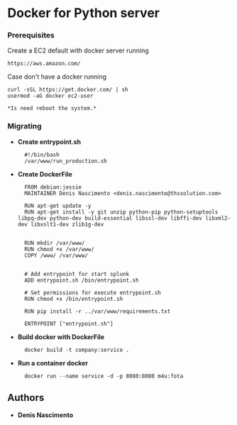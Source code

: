 # Docker for Python server

### Prerequisites

Create a EC2 default  with docker server running
	
	https://aws.amazon.com/
	
Case don't have a docker running
	
	curl -sSL https://get.docker.com/ | sh
	usermod -aG docker ec2-user
	
	*Is need reboot the system.*
	
	
### Migrating

* **Create entrypoint.sh**
	
		#!/bin/bash		
		/var/www/run_production.sh
	

* **Create DockerFile**
	
		FROM debian:jessie
		MAINTAINER Denis Nascimento <denis.nascimento@thssolution.com>
		
		RUN apt-get update -y 
		RUN apt-get install -y git unzip python-pip python-setuptools libpq-dev python-dev build-essential libssl-dev libffi-dev libxml2-dev libxslt1-dev zlib1g-dev   

		
		RUN mkdir /var/www/
		RUN chmod +x /var/www/
		COPY /www/ /var/www/
		
		
		# Add entrypoint for start splunk 
		ADD entrypoint.sh /bin/entrypoint.sh
		
		# Set permissions for execute entrypoint.sh
		RUN chmod +x /bin/entrypoint.sh
		
		RUN pip install -r ../var/www/requirements.txt
		
		ENTRYPOINT ["entrypoint.sh"]
		
	
* **Build docker with DockerFile**	
	
		docker build -t company:service .
		
		
* **Run a container docker**		

		docker run --name service -d -p 8080:8080 m4u:fota
		
## Authors

* **Denis Nascimento** 


